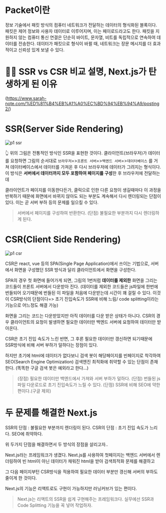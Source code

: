 # Packet이란

정보 기술에서 패킷 방식의 컴퓨터 네트워크가 전달하는 데이터의 형식화된 블록이다. 패킷은 제어 정보와 사용자 데이터로 이루어지며, 이는 페이로드라고도 한다. 패킷을 지원하지 않는 컴퓨터 통신 연결은 단순히 바이트, 문자열, 비트를 독립적으로 연속하여 데이터를 전송한다. 데이터가 패킷으로 형식이 바뀔 때, 네트워크는 장문 메시지를 더 효과적이고 신뢰성 있게 보낼 수 있다.



# 👩‍💻 SSR vs CSR 비교 설명, Next.js가 탄생하게 된 이유

(https://www.sarah-note.com/%ED%81%B4%EB%A1%A0%EC%BD%94%EB%94%A9/posting2/)

# SSR(Server Side Rendering)

![p1 ssr](README.assets/p1_ssr.jpg)



👆 위의 그림은 전통적인 방식인 SSR을 표현한 것이다.
클라이언트(브라우저)가 데이터를 요청하면 그림의 순서대로 `브라우저`=>`프론트 서버`=>`백엔드 서버`=>`데이터베이스` 를 거쳐 데이터베이스에서 데이터를 가져온 후 다시 브라우저에 데이터가 그려지는 형식이다.
이 방식은 **서버에서 데이터까지 모두 포함하여 페이지를 구성**한 후 브라우저에 전달하는데

클라이언트가 페이지를 이동한다든가, 클릭으로 인한 다른 요청이 생길때마다 이 과정을 반복하기 때문에 화면에서 바뀌지 않아도 되는 부분도 계속해서 다시 렌더링되는 단점이 있다. 이는 곧 서버 부하 등의 문제를 일으킬 수 있다.

> 서버에서 페이지를 구성하여 반환한다.
> (단점) 불필요한 부분까지 다시 렌더링하게 된다.



# CSR(Client Side Rendering)

![p1 csr](README.assets/p1_csr.jpg)

CSR은 react, vue 등의 SPA(Single Page Application)에서 쓰이는 기법으로, 서버에서 화면을 구성했던 SSR 방식과 달리 클라이언트에서 화면을 구성한다.

SPA의 경우 첫 화면에 들어가게 되면, 그림의 1번처럼 **데이터를 제외한** 화면을 그리는 코드들이 프론트 서버에서 다운받아 진다. (데이터를 제외한 코드들은 js파일에 한번에 번들되어 오기때문에 번들된 이 파일을 처음에 다운받는데 시간이 꽤 걸릴 수 있다. 이것이 CSR방식의 단점이다=> 초기 진입속도가 SSR에 비해 느림/ code splitting이라는 기능으로 어느정도 해결 가능)

화면을 그리는 코드는 다운받았지만 아직 데이터를 다운 받은 상태가 아니다. CSR의 경우 클라이언트의 요청이 발생하면 필요한 데이터만 백엔드 서버에 요청하여 데이터만 받아온다.

CSR은 초기 진입 속도가 느린 반면, 그 후론 필요한 데이터만 갱신하면 되기때문에 SSR방식에 비해 서버 부하가 덜하다는 장점이 있다.

하지만 초기에 html에 데이터가 없다보니 검색 봇이 해당페이지를 빈페이지로 착각하여 SEO(Search Engine Optimization) 검색엔진 최적화에 취약할 수 있는 단점이 존재한다.
(똑똑한 구글 검색 봇은 예외라고 한다…)



> (장점) 필요한 데이터만 백엔드에서 가져와 서버 부하가 덜하다.
> (단점) 번들된 js파일 다운로드로 초기 진입속도가 느릴 수 있다.
> (단점) SSR에 비해 SEO에 약한편이다.(구글 제외)



# 두 문제를 해결한 Next.js

SSR의 단점 : 불필요한 부분까지 렌더링이 된다.
CSR의 단점 : 초기 진입 속도가 느리다. SEO에 취약하다.

위 두가지 단점을 해결하면서 두 방식의 장점을 살리고자..

Next.js라는 프레임워크가 생겼다. Next.js를 사용하여 첫페이지는 백엔드 서버에서 렌더링하여 빈 html이 아닌 데이터가 채워진 html을 받아 검색최적화 문제를 해결하고

그 다음 페이지부턴 CSR방식을 적용하여 필요한 데이터 부분만 갱신해 서버의 부하도 줄이게 한 것이다.

Next.js의 기능은 리액트로도 구현이 가능하지만 러닝커브가 있는 편이다.



> Next.js는 리액트의 SSR을 쉽게 구현해주는 프레임워크다.
> 실무에선 SSR과 Code Splitting 기능을 꼭 넣어 작업하자.
